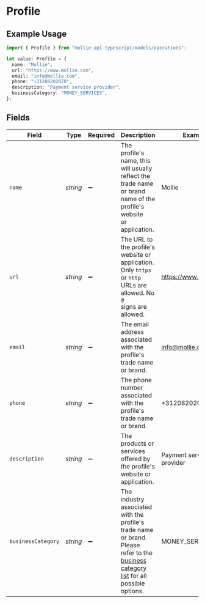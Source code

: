 # Profile

## Example Usage

```typescript
import { Profile } from "mollie-api-typescript/models/operations";

let value: Profile = {
  name: "Mollie",
  url: "https://www.mollie.com",
  email: "info@mollie.com",
  phone: "+31208202070",
  description: "Payment service provider",
  businessCategory: "MONEY_SERVICES",
};
```

## Fields

| Field                                                                                                                                                     | Type                                                                                                                                                      | Required                                                                                                                                                  | Description                                                                                                                                               | Example                                                                                                                                                   |
| --------------------------------------------------------------------------------------------------------------------------------------------------------- | --------------------------------------------------------------------------------------------------------------------------------------------------------- | --------------------------------------------------------------------------------------------------------------------------------------------------------- | --------------------------------------------------------------------------------------------------------------------------------------------------------- | --------------------------------------------------------------------------------------------------------------------------------------------------------- |
| `name`                                                                                                                                                    | *string*                                                                                                                                                  | :heavy_minus_sign:                                                                                                                                        | The profile's name, this will usually reflect the trade name or brand name of the profile's website<br/>or application.                                   | Mollie                                                                                                                                                    |
| `url`                                                                                                                                                     | *string*                                                                                                                                                  | :heavy_minus_sign:                                                                                                                                        | The URL to the profile's website or application. Only `https` or `http` URLs are allowed. No `@`<br/>signs are allowed.                                   | https://www.mollie.com                                                                                                                                    |
| `email`                                                                                                                                                   | *string*                                                                                                                                                  | :heavy_minus_sign:                                                                                                                                        | The email address associated with the profile's trade name or brand.                                                                                      | info@mollie.com                                                                                                                                           |
| `phone`                                                                                                                                                   | *string*                                                                                                                                                  | :heavy_minus_sign:                                                                                                                                        | The phone number associated with the profile's trade name or brand.                                                                                       | +31208202070                                                                                                                                              |
| `description`                                                                                                                                             | *string*                                                                                                                                                  | :heavy_minus_sign:                                                                                                                                        | The products or services offered by the profile's website or application.                                                                                 | Payment service provider                                                                                                                                  |
| `businessCategory`                                                                                                                                        | *string*                                                                                                                                                  | :heavy_minus_sign:                                                                                                                                        | The industry associated with the profile's trade name or brand. Please refer to the<br/>[business category list](common-data-types) for all possible options. | MONEY_SERVICES                                                                                                                                            |